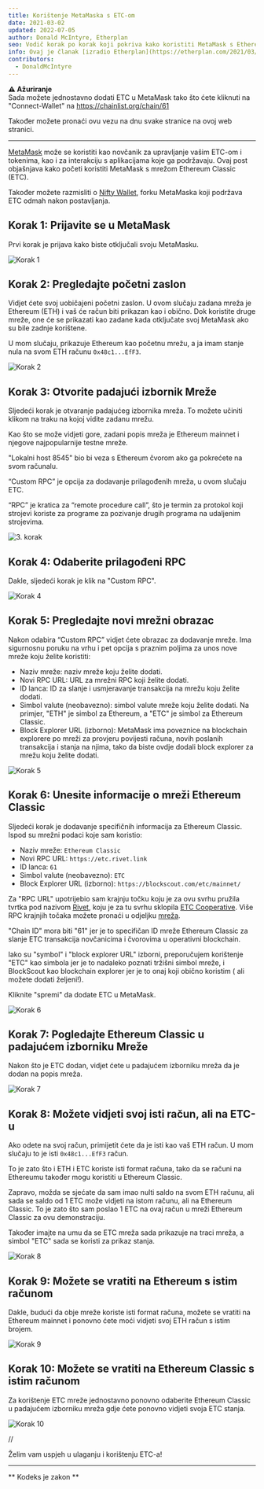 ```yaml
---
title: Korištenje MetaMaska s ETC-om
date: 2021-03-02
updated: 2022-07-05
author: Donald McIntyre, Etherplan
seo: Vodič korak po korak koji pokriva kako koristiti MetaMask s Ethereum Classicom za slanje ETC-a i interakciju s decentraliziranim aplikacijama.
info: Ovaj je članak [izradio Etherplan](https://etherplan.com/2021/03/02/how-to-connect-metamask-to-ethereum-classic/15512/). Za više Ethereum Classic vodiča, teorije i koncepata kriptovalute, pogledajte [etherplan.com](https://etherplan.com).
contributors:
  - DonaldMcIntyre
---
```


**⚠️ Ažuriranje**  
Sada možete jednostavno dodati ETC u MetaMask tako što ćete kliknuti na "Connect-Wallet" na https://chainlist.org/chain/61

Također možete pronaći ovu vezu na dnu svake stranice na ovoj web stranici.

---

[MetaMask](https://metamask.io) može se koristiti kao novčanik za upravljanje vašim ETC-om i tokenima, kao i za interakciju s aplikacijama koje ga podržavaju. Ovaj post objašnjava kako početi koristiti MetaMask s mrežom Ethereum Classic (ETC).

Također možete razmisliti o [Nifty Wallet](https://chrome.google.com/webstore/detail/nifty-wallet/jbdaocneiiinmjbjlgalhcelgbejmnid?ucbcb=1), forku MetaMaska koji podržava ETC odmah nakon postavljanja.

## Korak 1: Prijavite se u MetaMask

Prvi korak je prijava kako biste otključali svoju MetaMasku.

![Korak 1](./01.png)

## Korak 2: Pregledajte početni zaslon

Vidjet ćete svoj uobičajeni početni zaslon. U ovom slučaju zadana mreža je Ethereum (ETH) i vaš će račun biti prikazan kao i obično. Dok koristite druge mreže, one će se prikazati kao zadane kada otključate svoj MetaMask ako su bile zadnje korištene.

U mom slučaju, prikazuje Ethereum kao početnu mrežu, a ja imam stanje nula na svom ETH računu `0x48c1...EfF3`.

![Korak 2](./02.png)

## Korak 3: Otvorite padajući izbornik Mreže

Sljedeći korak je otvaranje padajućeg izbornika mreža. To možete učiniti klikom na traku na kojoj vidite zadanu mrežu.

Kao što se može vidjeti gore, zadani popis mreža je Ethereum mainnet i njegove najpopularnije testne mreže.

"Lokalni host 8545" bio bi veza s Ethereum čvorom ako ga pokrećete na svom računalu.

“Custom RPC” je opcija za dodavanje prilagođenih mreža, u ovom slučaju ETC.

“RPC” je kratica za “remote procedure call”, što je termin za protokol koji strojevi koriste za programe za pozivanje drugih programa na udaljenim strojevima.

![3. korak](./03.png)

## Korak 4: Odaberite prilagođeni RPC

Dakle, sljedeći korak je klik na "Custom RPC".

![Korak 4](./04.png)

## Korak 5: Pregledajte novi mrežni obrazac

Nakon odabira “Custom RPC” vidjet ćete obrazac za dodavanje mreže. Ima sigurnosnu poruku na vrhu i pet opcija s praznim poljima za unos nove mreže koju želite koristiti:

- Naziv mreže: naziv mreže koju želite dodati.
- Novi RPC URL: URL za mrežni RPC koji želite dodati.
- ID lanca: ID za slanje i usmjeravanje transakcija na mrežu koju želite dodati.
- Simbol valute (neobavezno): simbol valute mreže koju želite dodati. Na primjer, "ETH" je simbol za Ethereum, a "ETC" je simbol za Ethereum Classic.
- Block Explorer URL (izborno): MetaMask ima poveznice na blockchain explorere po mreži za provjeru povijesti računa, novih poslanih transakcija i stanja na njima, tako da biste ovdje dodali block explorer za mrežu koju želite dodati.

![Korak 5](./05.png)

## Korak 6: Unesite informacije o mreži Ethereum Classic

Sljedeći korak je dodavanje specifičnih informacija za Ethereum Classic. Ispod su mrežni podaci koje sam koristio:

- Naziv mreže: `Ethereum Classic`
- Novi RPC URL: `https://etc.rivet.link`
- ID lanca: `61`
- Simbol valute (neobavezno): `ETC`
- Block Explorer URL (izborno): `https://blockscout.com/etc/mainnet/`

Za "RPC URL" upotrijebio sam krajnju točku koju je za ovu svrhu pružila tvrtka pod nazivom [Rivet](https://rivet.link/), koju je za tu svrhu sklopila [ETC Cooperative](https://etccooperative.org). Više RPC krajnjih točaka možete pronaći u odjeljku [mreža](/network/endpoints).

"Chain ID" mora biti "61" jer je to specifičan ID mreže Ethereum Classic za slanje ETC transakcija novčanicima i čvorovima u operativni blockchain.

Iako su "symbol" i "block explorer URL" izborni, preporučujem korištenje "ETC" kao simbola jer je to nadaleko poznati tržišni simbol mreže, i BlockScout kao blockchain explorer jer je to onaj koji obično koristim ( ali možete dodati željeni!).

Kliknite "spremi" da dodate ETC u MetaMask.

![Korak 6](./06-rivet.png)

## Korak 7: Pogledajte Ethereum Classic u padajućem izborniku Mreže

Nakon što je ETC dodan, vidjet ćete u padajućem izborniku mreža da je dodan na popis mreža.

![Korak 7](./07.png)

## Korak 8: Možete vidjeti svoj isti račun, ali na ETC-u

Ako odete na svoj račun, primijetit ćete da je isti kao vaš ETH račun. U mom slučaju to je isti `0x48c1...EfF3` račun.

To je zato što i ETH i ETC koriste isti format računa, tako da se računi na Ethereumu također mogu koristiti u Ethereum Classic.

Zapravo, možda se sjećate da sam imao nulti saldo na svom ETH računu, ali sada se saldo od 1 ETC može vidjeti na istom računu, ali na Ethereum Classic. To je zato što sam poslao 1 ETC na ovaj račun u mreži Ethereum Classic za ovu demonstraciju.

Također imajte na umu da se ETC mreža sada prikazuje na traci mreža, a simbol "ETC" sada se koristi za prikaz stanja.

![Korak 8](./08.png)

## Korak 9: Možete se vratiti na Ethereum s istim računom

Dakle, budući da obje mreže koriste isti format računa, možete se vratiti na Ethereum mainnet i ponovno ćete moći vidjeti svoj ETH račun s istim brojem.

![Korak 9](./09.png)

## Korak 10: Možete se vratiti na Ethereum Classic s istim računom

Za korištenje ETC mreže jednostavno ponovno odaberite Ethereum Classic u padajućem izborniku mreža gdje ćete ponovno vidjeti svoja ETC stanja.

![Korak 10](./10.png)

//

Želim vam uspjeh u ulaganju i korištenju ETC-a!

---

** Kodeks je zakon **
